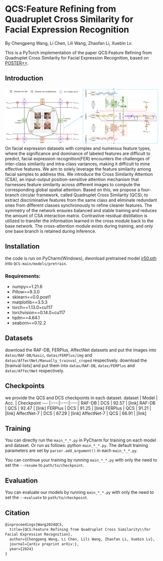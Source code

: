 #  QCS:Feature Refining from Quadruplet Cross Similarity for Facial Expression Recognition
By Chengpeng Wang, Li Chen, Lili Wang, Zhaofan Li, Xuebin Lv.

This is a PyTorch implementation of the paper QCS:Feature Refining from Quadruplet Cross Similarity for Facial Expression Recognition, based on [POSTER++](https://github.com/Talented-Q/POSTER_V2).

## Introduction
<div align="center">
<img width="800" alt="image" src="./fig/framework.png">
</div>
On facial expression datasets with complex and numerous feature types, where the significance and dominance of labeled features are difficult to predict, facial expression recognition(FER) encounters the challenges of inter-class similarity and intra-class variances, making it difficult to mine effective features. We aim to solely leverage the feature similarity among facial samples to address this. We introduce the Cross Similarity Attention (CSA), an input-output position-sensitive attention mechanism that harnesses feature similarity across different images to compute the corresponding global spatial attention. Based on this, we propose a four-branch circular framework, called Quadruplet Cross Similarity (QCS), to extract discriminative features from the same class and eliminate redundant ones from different classes synchronously to refine cleaner features. The symmetry of the network ensures balanced and stable training and reduces the amount of CSA interaction matrix. Contrastive residual distillation is utilized to transfer the information learned in the cross module back to the base network. The cross-attention module exists during training, and only one base branch is retained during inference.

## Installation
the code is run on PyCharm(Windows), dwonload pretrained model [ir50.pth](https://drive.google.com/file/d/17QAIPlpZUwkQzOTNiu-gUFLTqAxS-qHt/view) into `QCS-main/models/pretrain`.

### Requirements:
- numpy==1.21.6
- Pillow==9.3.0
- sklearn==0.0.post1
- matplotlib==3.5.3
- torch==1.13.0+cu117
- torchvision==0.14.0+cu117
- tqdm==4.64.1
- seaborn==0.12.2

## Datasets
download the RAF-DB, FERPlus, AffectNet datasets and put the images into `datas/RAF-DB/basic`, `datas/FERPlus/img` and `datas/AffectNet/Manually_trainval_croped` respectively.  download the [trainval lists] and put them into `datas/RAF-DB`, `datas/FERPlus` and `datas/AffectNet` respectively.


## Checkpoints
we provide the QCS and DCS checkpoints in each dataset.
dataset | Model | Acc. | Checkpoint
--- |:---:|:---:|:---:|
RAF-DB | DCS | 92.57 | [link]
RAF-DB | QCS | 92.47 | [link]
FERPlus | DCS | 91.25 | [link]
FERPlus | QCS | 91.21 | [link]
AffectNet-7 | DCS | 67.29 | [link]
AffectNet-7 | QCS | 66.91 | [link]

## Training
You can directly run the `main_*_*.py` in PyCharm for training on each model and dataset. Or run as follows: python `main_*_*.py`. The default training parameters are set by `parser.add_argument()` in each `main_*_*.py`.

You can continue your training by running `main_*_*.py` with only the need to set the `--resume` to `path/to/checkpoint`.
## Evaluation
You can evaluate our models by running `main_*_*.py` with only the need to set the `--evaluate` to `path/to/checkpoint`.

## Citation
```
@inproceedings{Wang2024QCS,
  title={QCS:Feature Refining from Quadruplet Cross Similarity\\for Facial Expression Recognition},
  author={Chengpeng Wang, Li Chen, Lili Wang, Zhaofan Li, Xuebin Lv},
  journal={arXiv preprint arXiv:},
  year={2024}
}
```
